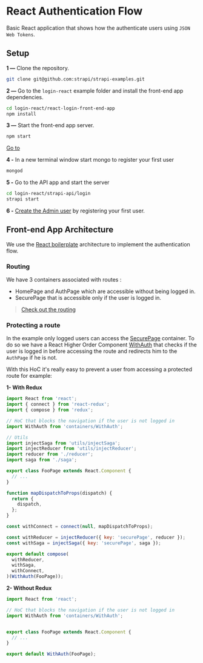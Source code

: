 # React Authentication Flow

Basic React application that shows how the authenticate users using `JSON Web Tokens`.

## Setup

**1 —** Clone the repository.
```bash
git clone git@github.com:strapi/strapi-examples.git
```

**2 —** Go to the `login-react` example folder and install the front-end app dependencies.
```bash
cd login-react/react-login-front-end-app
npm install
```

**3 —** Start the front-end app server.
```bash
npm start
```
[Go to](http://localhost:3000)

**4 -** In a new terminal window start mongo to register your first user
```bash
mongod
```

**5 -** Go to the API app and start the server
```bash
cd login-react/strapi-api/login
strapi start
```

**6 -** [Create the Admin user](http://localhost:1337/admin/plugins/users-permissions/auth/register) by registering your first user.

## Front-end App Architecture

We use the [React boilerplate](https://github.com/react-boilerplate/react-boilerplate) architecture to implement the authentication flow.

### Routing

We have 3 containers associated with routes :
- HomePage and AuthPage which are accessible without being logged in.
- SecurePage that is accessible only if the user is logged in.

> [Check out the routing](./react-login-front-end-app/app/containers/App/index.js)

### Protecting a route

In the example only logged users can access the [SecurePage](./react-login-front-end-app/app/containers/SecurePage/index.js) container. To do so we have a React Higher Order Component [WithAuth](./react-login-front-end-app/app/containers/WithAuth/index.js) that checks if the user is logged in before accessing the route and redirects him to the `AuthPage` if he is not.


With this HoC it's really easy to prevent a user from accessing a protected route for example:

**1- With Redux**
```js
import React from 'react';
import { connect } from 'react-redux';
import { compose } from 'redux';

// HoC that blocks the navigation if the user is not logged in
import WithAuth from 'containers/WithAuth';

// Utils
import injectSaga from 'utils/injectSaga';
import injectReducer from 'utils/injectReducer';
import reducer from './reducer';
import saga from './saga';

export class FooPage extends React.Component {
  // ...
}

function mapDispatchToProps(dispatch) {
  return {
    dispatch,
  };
}

const withConnect = connect(null, mapDispatchToProps);

const withReducer = injectReducer({ key: 'securePage', reducer });
const withSaga = injectSaga({ key: 'securePage', saga });

export default compose(
  withReducer,
  withSaga,
  withConnect,
)(WithAuth(FooPage));
```

**2- Without Redux**
```js
import React from 'react';

// HoC that blocks the navigation if the user is not logged in
import WithAuth from 'containers/WithAuth';


export class FooPage extends React.Component {
  // ...
}

export default WithAuth(FooPage);
```
